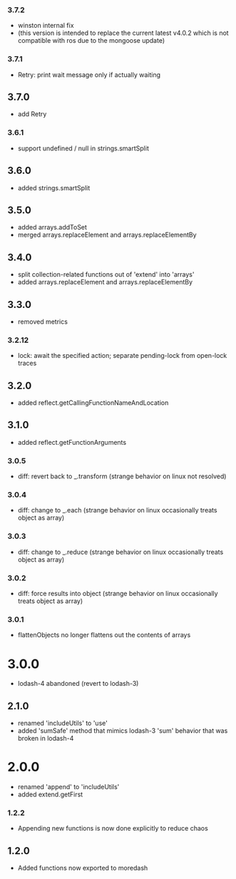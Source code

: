 ### 3.7.2
* winston internal fix
* (this version is intended to replace the current latest v4.0.2 which is not compatible with ros due to the mongoose update)

### 3.7.1
* Retry: print wait message only if actually waiting

## 3.7.0
* add Retry

### 3.6.1
* support undefined / null in strings.smartSplit

## 3.6.0
* added strings.smartSplit

## 3.5.0
* added arrays.addToSet
* merged arrays.replaceElement and arrays.replaceElementBy

## 3.4.0
* split collection-related functions out of 'extend' into 'arrays'
* added arrays.replaceElement and arrays.replaceElementBy

## 3.3.0
* removed metrics

### 3.2.12
* lock: await the specified action; separate pending-lock from open-lock traces

## 3.2.0
* added reflect.getCallingFunctionNameAndLocation

## 3.1.0
* added reflect.getFunctionArguments

### 3.0.5
* diff: revert back to _.transform (strange behavior on linux not resolved)

### 3.0.4
* diff: change to _.each (strange behavior on linux occasionally treats object as array)

### 3.0.3
* diff: change to _.reduce (strange behavior on linux occasionally treats object as array)

### 3.0.2
* diff: force results into object (strange behavior on linux occasionally treats object as array)

### 3.0.1
* flattenObjects no longer flattens out the contents of arrays

# 3.0.0
* lodash-4 abandoned (revert to lodash-3)

## 2.1.0
* renamed 'includeUtils' to 'use'
* added 'sumSafe' method that mimics lodash-3 'sum' behavior that was broken in lodash-4

# 2.0.0
* renamed 'append' to 'includeUtils'
* added extend.getFirst

### 1.2.2
* Appending new functions is now done explicitly to reduce chaos

## 1.2.0
* Added functions now exported to moredash

